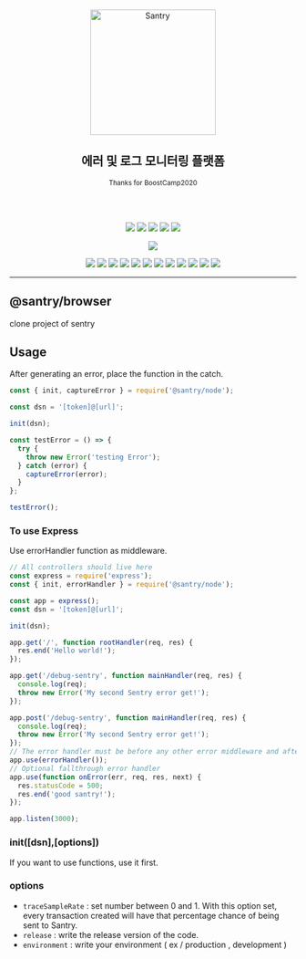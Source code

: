 <div align="center">
	<br>
	<br>
	<img height="220" src="https://raw.githubusercontent.com/boostcamp-2020/Project11-A-Web-FE-Performance-Monitoring-SDK/master/media/santry-1.png" alt="Santry">
	<h2 align="center">에러 및 로그 모니터링 플랫폼
	</h2>
	<p align="center"><sup>Thanks for BoostCamp2020</sup></p>
	<br>
	<br>

<!--레포 정보-->
![](https://img.shields.io/github/commit-activity/w/boostcamp-2020/Project11-A-Web-FE-Performance-Monitoring-SDK)
![](https://img.shields.io/github/repo-size/boostcamp-2020/Project11-A-Web-FE-Performance-Monitoring-SDK)
![](https://img.shields.io/github/languages/code-size/boostcamp-2020/Project11-A-Web-FE-Performance-Monitoring-SDK)
![](https://img.shields.io/github/issues/boostcamp-2020/Project11-A-Web-FE-Performance-Monitoring-SDK)
![](https://img.shields.io/github/last-commit/boostcamp-2020/Project11-A-Web-FE-Performance-Monitoring-SDK)

![](https://i.imgur.com/j94i246.png)

<!--기술 스택-->
![](https://img.shields.io/badge/TypeScript-v4.1.2-%23007ACC?logo=TypeScript) 
![](https://img.shields.io/badge/React-v17.0.1-%2361DAFB?logo=React) 
![](https://img.shields.io/badge/Swagger-v0.7.5-%2385EA2D?logo=Swagger)
![](https://img.shields.io/badge/MongoDB-v3.6.3-%2347A248?logo=MongoDB)
![](https://img.shields.io/badge/NPM-v6.14.9-%23CB3837?logo=NPM)
![](https://img.shields.io/badge/JWT-v8.5.1-%23000000?logo=JSON-Web-Tokens)
![](https://img.shields.io/badge/Webpack-v5.8.0-%238DD6F9?logo=webpack)
![](https://img.shields.io/badge/Babel-v7.12.9-%23F9DC3E?logo=Babel)
![](https://img.shields.io/badge/NCP-Server-7ed161?logo=NativeScript)
![](https://img.shields.io/badge/ESLint-v7.14.0-%234B32C3?logo=ESLint)
![](https://img.shields.io/badge/Prettier-v2.2.1-%23F7B93E?logo=Prettier)
![](https://img.shields.io/badge/VSCode-v1.51.1-%23007ACC?logo=Visual-studio-code)

</div>

---
## @santry/browser

clone project of sentry 

## Usage

After generating an error, place the function in the catch.

```jsx
const { init, captureError } = require('@santry/node');

const dsn = '[token]@[url]';

init(dsn);

const testError = () => {
  try {
    throw new Error('testing Error');
  } catch (error) {
    captureError(error);
  }
};

testError();
```

### To use Express

Use errorHandler function as middleware.

```jsx
// All controllers should live here
const express = require('express');
const { init, errorHandler } = require('@santry/node');

const app = express();
const dsn = '[token]@[url]';

init(dsn);

app.get('/', function rootHandler(req, res) {
  res.end('Hello world!');
});

app.get('/debug-sentry', function mainHandler(req, res) {
  console.log(req);
  throw new Error('My second Sentry error get!');
});

app.post('/debug-sentry', function mainHandler(req, res) {
  console.log(req);
  throw new Error('My second Sentry error get!');
});
// The error handler must be before any other error middleware and after all controllers
app.use(errorHandler());
// Optional fallthrough error handler
app.use(function onError(err, req, res, next) {
  res.statusCode = 500;
  res.end('good santry!');
});

app.listen(3000);
```

### init([dsn],[options])

If you want to use functions, use it first.

### options

- `traceSampleRate` : set number between 0 and 1. With this option set, every transaction created will have that percentage chance of being sent to Santry.
- `release` : write the release version of the code.
- `environment` : write your environment ( ex / production , development )